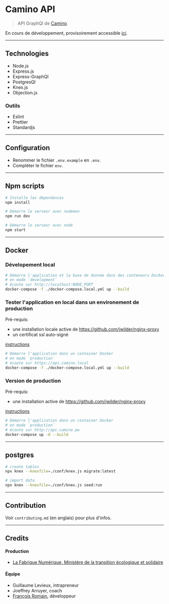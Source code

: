 # Camino API

> API GraphQl de [Camino](http://camino.beta.gouv.fr/).

En cours de développement, provisoirement accessible [ici](https://camino.site).

---

## Technologies

* Node.js
* Express.js
* Express-GraphQl
* PostgresQl
* Knex.js
* Objection.js

### Outils

* Eslint
* Prettier
* Standardjs

---

## Configuration

* Renommer le fichier `.env.example` en `.env`.
* Compléter le fichier `env`.

---

## Npm scripts

```bash
# Installe les dépendances
npm install

# Démarre le serveur avec nodemon
npm run dev

# Démarre le serveur avec node
npm start
```

---

## Docker

### Dévelopement local

```bash
# Démarre l'application et la base de donnée dans des conteneurs Docker
# en mode `development`
# écoute sur http://localhost:NODE_PORT
docker-compose -f ./docker-compose.local.yml up --build
```

### Tester l'application en local dans un environement de production

Pré-requis:

* une installation locale active de https://github.com/jwilder/nginx-proxy
* un certificat ssl auto-signé

[instructions](https://medium.com/@francoisromain/set-a-local-web-development-environment-with-custom-urls-and-https-3fbe91d2eaf0)

```bash
# Démarre l'application dans un container Docker
# en mode `production`
# écoute sur https://api.camino.local
docker-compose -f ./docker-compose.local.yml up --build
```

### Version de production

Pré-requis:

* une installation active de https://github.com/jwilder/nginx-proxy

[instructions](https://medium.com/@francoisromain/host-multiple-websites-with-https-inside-docker-containers-on-a-single-server-18467484ab95)

```bash
# Démarre l'application dans un container Docker
# en mode `production`
# écoute sur http://api.camino.pw
docker-compose up -d --build
```

---

## postgres

```bash
# create tables
npx knex --knexfile=./conf/knex.js migrate:latest

# import data
npx knex --knexfile=./conf/knex.js seed:run
```

---

## Contribution

Voir `contributing.md` (en anglais) pour plus d'infos.

---

## Credits

#### Production

* [La Fabrique Numérique, Ministère de la transition écologique et solidaire](https://www.ecologique-solidaire.gouv.fr/inauguration-fabrique-numerique-lincubateur-des-ministeres-charges-lecologie-et-des-territoires)

#### Équipe

* Guillaume Levieux, intrapreneur
* Joeffrey Arruyer, coach
* [François Romain](http://francoisromain.com), développeur
